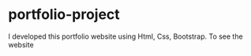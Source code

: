 # portfolio-project
I developed this portfolio website using Html, Css, Bootstrap. To see the website
